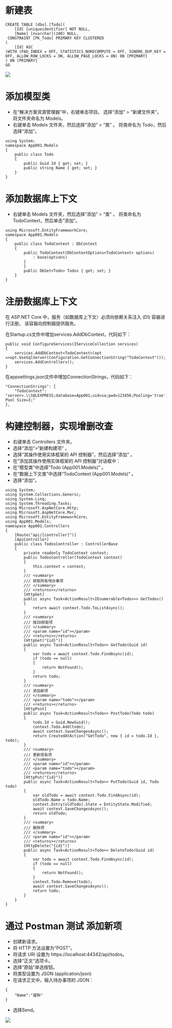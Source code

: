 # 新建表
```
CREATE TABLE [dbo].[Todo](
	[Id] [uniqueidentifier] NOT NULL,
	[Name] [nvarchar](100) NULL,
 CONSTRAINT [PK_Todo] PRIMARY KEY CLUSTERED 
(
	[Id] ASC
)WITH (PAD_INDEX = OFF, STATISTICS_NORECOMPUTE = OFF, IGNORE_DUP_KEY = OFF, ALLOW_ROW_LOCKS = ON, ALLOW_PAGE_LOCKS = ON) ON [PRIMARY]
) ON [PRIMARY]
GO
```

![](https://gitee.com/zcqiand/self-media/raw/master/assets/img/200929/20200929175439.png)

# 添加模型类
- 在“解决方案资源管理器”中，右键单击项目。 选择“添加” > “新建文件夹”。 将文件夹命名为 Models。
- 右键单击 Models 文件夹，然后选择“添加” > “类” 。 将类命名为 Todo，然后选择“添加”。
```
using System;
namespace App001.Models
{
    public class Todo
    {
        public Guid Id { get; set; }
        public string Name { get; set; }
    }
}
```

# 添加数据库上下文
- 右键单击 Models 文件夹，然后选择“添加” > “类” 。 将类命名为 TodoContext，然后单击“添加”。
```
using Microsoft.EntityFrameworkCore;
namespace App001.Models
{
    public class TodoContext : DbContext
    {
        public TodoContext(DbContextOptions<TodoContext> options)
            : base(options)
        {
        }
        public DbSet<Todo> Todos { get; set; }
    }
}
```

# 注册数据库上下文
在 ASP.NET Core 中，服务（如数据库上下文）必须向依赖关系注入 (DI) 容器进行注册。 该容器向控制器提供服务。

在Startup.cs文件中增加services.AddDbContext，代码如下：
```
public void ConfigureServices(IServiceCollection services)
{
    services.AddDbContext<TodoContext>(opt =>opt.UseSqlServer(Configuration.GetConnectionString("TodoContext")));
    services.AddControllers();
}
```

在appsettings.json文件中增加ConnectionStrings，代码如下：
```
"ConnectionStrings": {
    "TodoContext": "server=.\\SQLEXPRESS;database=App001;uid=sa;pwd=123456;Pooling='true';Min Pool Size=3;"
},
```

# 构建控制器，实现增删改查

- 右键单击 Controllers 文件夹。
- 选择“添加”>“新建构建项” 。
- 选择“其操作使用实体框架的 API 控制器”，然后选择“添加” 。
- 在“添加其操作使用实体框架的 API 控制器”对话框中：
- 在“模型类”中选择“Todo (App001.Models)” 。
- 在“数据上下文类”中选择“TodoContext (App001.Models)” 。
- 选择“添加”。
```
using System;
using System.Collections.Generic;
using System.Linq;
using System.Threading.Tasks;
using Microsoft.AspNetCore.Http;
using Microsoft.AspNetCore.Mvc;
using Microsoft.EntityFrameworkCore;
using App001.Models;
namespace App001.Controllers
{
    [Route("api/[controller]")]
    [ApiController]
    public class TodosController : ControllerBase
    {
        private readonly TodoContext context;
        public TodosController(TodoContext context)
        {
            this.context = context;
        }
        /// <summary>
        /// 获取所有待办事项
        /// </summary>
        /// <returns></returns>
        [HttpGet]
        public async Task<ActionResult<IEnumerable<Todo>>> GetTodos()
        {
            return await context.Todo.ToListAsync();
        }
        /// <summary>
        /// 按ID获取项
        /// </summary>
        /// <param name="id"></param>
        /// <returns></returns>
        [HttpGet("{id}")]
        public async Task<ActionResult<Todo>> GetTodo(Guid id)
        {
            var todo = await context.Todo.FindAsync(id);
            if (todo == null)
            {
                return NotFound();
            }
            return todo;
        }
        /// <summary>
        /// 添加新项
        /// </summary>
        /// <param name="todo"></param>
        /// <returns></returns>
        [HttpPost]
        public async Task<ActionResult<Todo>> PostTodo(Todo todo)
        {
            todo.Id = Guid.NewGuid();
            context.Todo.Add(todo);
            await context.SaveChangesAsync();
            return CreatedAtAction("GetTodo", new { id = todo.Id }, todo);
        }
        /// <summary>
        /// 更新现有项
        /// </summary>
        /// <param name="id"></param>
        /// <param name="todo"></param>
        /// <returns></returns>
        [HttpPut("{id}")]
        public async Task<ActionResult<Todo>> PutTodo(Guid id, Todo todo)
        {
            var oldTodo = await context.Todo.FindAsync(id);
            oldTodo.Name = todo.Name;
            context.Entry(oldTodo).State = EntityState.Modified;
            await context.SaveChangesAsync();
            return oldTodo;
        }
        /// <summary>
        /// 删除项
        /// </summary>
        /// <param name="id"></param>
        /// <returns></returns>
        [HttpDelete("{id}")]
        public async Task<ActionResult<Todo>> DeleteTodo(Guid id)
        {
            var todo = await context.Todo.FindAsync(id);
            if (todo == null)
            {
                return NotFound();
            }
            context.Todo.Remove(todo);
            await context.SaveChangesAsync();
            return todo;
        }
    }
}
```

# 通过 Postman 测试 添加新项
- 创建新请求。
- 将 HTTP 方法设置为“POST”。
- 将请求 URI 设置为 https://localhost:44342/api/todos。
- 选择“正文”选项卡。
- 选择“原始”单选按钮。
- 将类型设置为 JSON (application/json)
- 在请求正文中，输入待办事项的 JSON：
```
{
    "Name":"遛狗"
}
```
- 选择Send。

![](https://gitee.com/zcqiand/self-media/raw/master/assets/img/200930/20200930100100.png)
